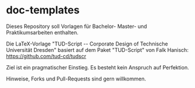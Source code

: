 # doc-templates

Dieses Repository soll Vorlagen für Bachelor- Master- und Praktikumsarbeiten enthalten.

Die LaTeX-Vorlage "TUD-Script -- Corporate Design of Technische Universität Dresden" basiert auf dem Paket "TUD-Script" von Falk Hanisch: https://github.com/tud-cd/tudscr

Ziel ist ein pragmatischer Einstieg. Es besteht kein Anspruch auf Perfektion.

Hinweise, Forks und Pull-Requests sind gern willkommen.


